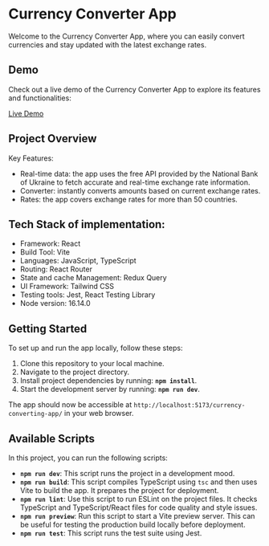 # Currency Converter App

Welcome to the Currency Converter App, where you can easily convert currencies and stay updated with the latest exchange rates.

## Demo

Check out a live demo of the Currency Converter App to explore its features and functionalities:

[Live Demo](https://tania-troshchuk.github.io/currency-converting-app/)

## Project Overview

Key Features:

- Real-time data: the app uses the free API provided by the National Bank of Ukraine to fetch accurate and real-time exchange rate information. 
- Converter: instantly converts amounts based on current exchange rates.
- Rates: the app covers exchange rates for more than 50 countries.

## Tech Stack of implementation:

- Framework: React
- Build Tool: Vite
- Languages: JavaScript, TypeScript
- Routing: React Router
- State and cache Management: Redux Query
- UI Framework: Tailwind CSS
- Testing tools: Jest, React Testing Library
- Node version: 16.14.0

## Getting Started

To set up and run the app locally, follow these steps:

1. Clone this repository to your local machine.
2. Navigate to the project directory.
3. Install project dependencies by running: **`npm install`**.
4. Start the development server by running: **`npm run dev`**.

The app should now be accessible at `http://localhost:5173/currency-converting-app/` in your web browser.

## Available Scripts

In this project, you can run the following scripts:

- **`npm run dev`**: This script runs the project in a development mood.
- **`npm run build`**: This script compiles TypeScript using `tsc` and then uses Vite to build the app. It prepares the project for deployment.
- **`npm run lint`**: Use this script to run ESLint on the project files. It checks TypeScript and TypeScript/React files for code quality and style issues.
- **`npm run preview`**: Run this script to start a Vite preview server. This can be useful for testing the production build locally before deployment.
- **`npm run test`**: This script runs the test suite using Jest.